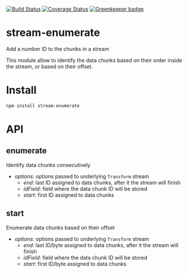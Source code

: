 [![Build Status](https://travis-ci.org/Takeafile/stream-enumerate.svg?branch=master)](https://travis-ci.org/Takeafile/stream-enumerate)
[![Coverage Status](https://coveralls.io/repos/github/Takeafile/stream-enumerate/badge.svg?branch=master)](https://coveralls.io/github/Takeafile/stream-enumerate?branch=master)
[![Greenkeeper badge](https://badges.greenkeeper.io/Takeafile/stream-enumerate.svg)](https://greenkeeper.io/)

# stream-enumerate

Add a number ID to the chunks in a stream

This module allow to identify the data chunks based on their order inside the
stream, or based on their offset.

# Install

```sh
npm install stream-enumerate
```

# API

## enumerate

Identify data chunks consecutively

- *options*: options passed to underlying `Transform` stream
  - *end*: last ID assigned to data chunks, after it the stream will finish
  - *idField*: field where the data chunk ID will be stored
  - *start*: first ID assigned to data chunks

## start

Enumerate data chunks based on their offset

- *options*: options passed to underlying `Transform` stream
  - *end*: last ID/byte assigned to data chunks, after it the stream will finish
  - *idField*: field where the data chunk ID will be stored
  - *start*: first ID/byte assigned to data chunks

